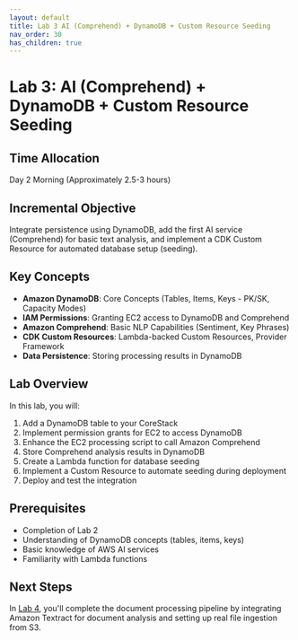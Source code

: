 ```yaml
---
layout: default
title: Lab 3 AI (Comprehend) + DynamoDB + Custom Resource Seeding
nav_order: 30
has_children: true
---
```


# Lab 3: AI (Comprehend) + DynamoDB + Custom Resource Seeding

## Time Allocation
Day 2 Morning (Approximately 2.5-3 hours)

## Incremental Objective
Integrate persistence using DynamoDB, add the first AI service (Comprehend) for basic text analysis, and implement a CDK Custom Resource for automated database setup (seeding).

## Key Concepts

- **Amazon DynamoDB**: Core Concepts (Tables, Items, Keys - PK/SK, Capacity Modes)
- **IAM Permissions**: Granting EC2 access to DynamoDB and Comprehend
- **Amazon Comprehend**: Basic NLP Capabilities (Sentiment, Key Phrases)
- **CDK Custom Resources**: Lambda-backed Custom Resources, Provider Framework
- **Data Persistence**: Storing processing results in DynamoDB

## Lab Overview

In this lab, you will:

1. Add a DynamoDB table to your CoreStack
2. Implement permission grants for EC2 to access DynamoDB
3. Enhance the EC2 processing script to call Amazon Comprehend
4. Store Comprehend analysis results in DynamoDB
5. Create a Lambda function for database seeding
6. Implement a Custom Resource to automate seeding during deployment
7. Deploy and test the integration

## Prerequisites

- Completion of Lab 2
- Understanding of DynamoDB concepts (tables, items, keys)
- Basic knowledge of AWS AI services
- Familiarity with Lambda functions

## Next Steps

In [Lab 4](../lab-4/README.md), you'll complete the document processing pipeline by integrating Amazon Textract for document analysis and setting up real file ingestion from S3.